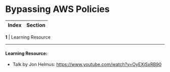 # Bypassing AWS Policies
Index | Section
--- | ---

**1** | Learning Resource

___


#### Learning Resource: 

* Talk by Jon Helmus: https://www.youtube.com/watch?v=OyEXjSxRB90
